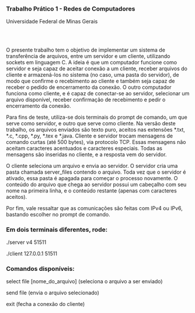 <h3>Trabalho Prático 1 - Redes de Computadores</h3>
<p>Universidade Federal de Minas Gerais</p>

##

<div>
  </br>
  <p>O presente trabalho tem o objetivo de implementar um sistema de transferência de arquivos, entre um servidor e um cliente, utilizando sockets em linguagem C. A ideia é que um computador funcione como servidor e seja capaz de aceitar conexão a um cliente, receber arquivos do cliente e armazená-los no sistema (no caso, uma pasta do servidor), de modo que confirme o recebimento ao cliente e também seja capaz de receber o pedido de encerramento da conexão. O outro computador funciona como cliente, e é capaz de conectar-se ao servidor, selecionar um arquivo disponível, receber confirmação de recebimento e pedir o encerramento da conexão.</p>
  <p>Para fins de teste, utiliza-se dois terminais do prompt de comando, um que serve como servidor, e outro que serve como cliente. Na versão deste trabalho, os arquivos enviados são texto puro, aceitos nas extensões *.txt, *.c, *.cpp, *.py, *.tex e *.java. Cliente e servidor trocam mensagens de comando curtas (até 500 bytes), via protocolo TCP. Essas mensagens não aceitam caracteres acentuados e caracteres especiais. Todas as mensagens são inseridas no cliente, e a resposta vem do servidor.</p>
  <p>O cliente seleciona um arquivo e envia ao servidor. O servidor cria uma pasta chamada server_files contendo o arquivo. Toda vez que o servidor é ativado, essa pasta é apagada para começar o processo novamente. O conteúdo do arquivo que chega ao servidor possui um cabeçalho com seu nome na primeira linha, e o conteúdo restante (apenas com caracteres aceitos).</p>
  <p>Por fim, vale ressaltar que as comunicações são feitas com IPv4 ou IPv6, bastando escolher no prompt de comando.</p>

  <h3>Em dois terminais diferentes, rode:</h3>
  <p>./server v4 51511</p>
  <p>./client 127.0.0.1 51511</p>
  
  <h3>Comandos disponíveis:</h3>
  <p>select file [nome_do_arquivo] (seleciona o arquivo a ser enviado)</p>
  <p>send file (envia o arquivo selecionado)</p>
  <p>exit (fecha a conexão do cliente)</p>
</div>
